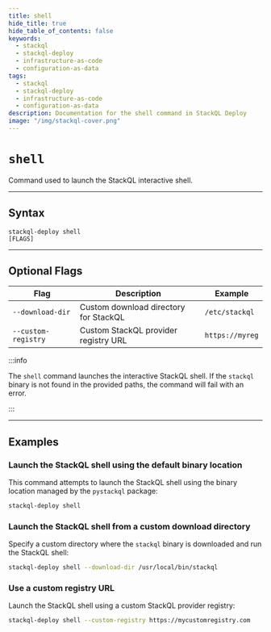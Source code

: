 ```yaml
---
title: shell
hide_title: true
hide_table_of_contents: false
keywords:
  - stackql
  - stackql-deploy
  - infrastructure-as-code
  - configuration-as-data
tags:
  - stackql
  - stackql-deploy
  - infrastructure-as-code
  - configuration-as-data  
description: Documentation for the shell command in StackQL Deploy
image: "/img/stackql-cover.png"
---
```


# <span className="docFieldHeading">`shell`</span>

Command used to launch the StackQL interactive shell.

* * *

## Syntax

<code>stackql-deploy <span className="docFieldHeading">shell</span> [FLAGS]</code>

* * *

## Optional Flags

| Flag | Description | Example |
|--|--|--|
|<span class="nowrap">`--download-dir`</span>|Custom download directory for StackQL | `/etc/stackql` |
|<span class="nowrap">`--custom-registry`</span>|Custom StackQL provider registry URL | `https://myreg` |

:::info

The `shell` command launches the interactive StackQL shell. If the `stackql` binary is not found in the provided paths, the command will fail with an error.

:::

* * *

## Examples

### Launch the StackQL shell using the default binary location

This command attempts to launch the StackQL shell using the binary location managed by the `pystackql` package:

```bash
stackql-deploy shell
```

### Launch the StackQL shell from a custom download directory

Specify a custom directory where the `stackql` binary is downloaded and run the StackQL shell:

```bash
stackql-deploy shell --download-dir /usr/local/bin/stackql
```

### Use a custom registry URL

Launch the StackQL shell using a custom StackQL provider registry:

```bash
stackql-deploy shell --custom-registry https://mycustomregistry.com
```
